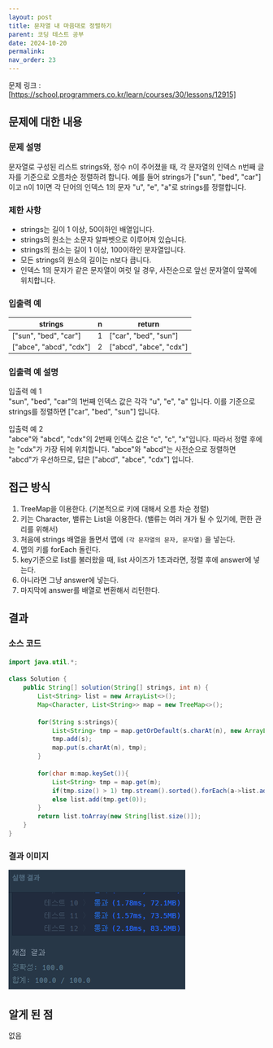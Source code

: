 ```yaml
---
layout: post
title: 문자열 내 마음대로 정렬하기
parent: 코딩 테스트 공부
date: 2024-10-20
permalink:
nav_order: 23
---
```


문제 링크 : [https://school.programmers.co.kr/learn/courses/30/lessons/12915]

## 문제에 대한 내용

### 문제 설명

문자열로 구성된 리스트 strings와, 정수 n이 주어졌을 때, 각 문자열의 인덱스 n번째 글자를 기준으로 오름차순 정렬하려 합니다. 예를 들어 strings가 ["sun", "bed", "car"]이고 n이 1이면 각 단어의 인덱스 1의 문자 "u", "e", "a"로 strings를 정렬합니다.

### 제한 사항

- strings는 길이 1 이상, 50이하인 배열입니다.
- strings의 원소는 소문자 알파벳으로 이루어져 있습니다.
- strings의 원소는 길이 1 이상, 100이하인 문자열입니다.
- 모든 strings의 원소의 길이는 n보다 큽니다.
- 인덱스 1의 문자가 같은 문자열이 여럿 일 경우, 사전순으로 앞선 문자열이 앞쪽에 위치합니다.

### 입출력 예

| strings                 | n   | return                  |
| ----------------------- | --- | ----------------------- |
| ["sun", "bed", "car"]   | 1   | ["car", "bed", "sun"]   |
| ["abce", "abcd", "cdx"] | 2   | ["abcd", "abce", "cdx"] |

### 입출력 예 설명

입출력 예 1  
"sun", "bed", "car"의 1번째 인덱스 값은 각각 "u", "e", "a" 입니다. 이를 기준으로 strings를 정렬하면 ["car", "bed", "sun"] 입니다.

입출력 예 2  
"abce"와 "abcd", "cdx"의 2번째 인덱스 값은 "c", "c", "x"입니다. 따라서 정렬 후에는 "cdx"가 가장 뒤에 위치합니다. "abce"와 "abcd"는 사전순으로 정렬하면 "abcd"가 우선하므로, 답은 ["abcd", "abce", "cdx"] 입니다.

## 접근 방식

1. TreeMap을 이용한다. (기본적으로 키에 대해서 오름 차순 정렬)
1. 키는 Character, 밸류는 List<String>을 이용한다. (밸류는 여러 개가 될 수 있기에, 편한 관리를 위해서)
1. 처음에 strings 배열을 돌면서 맵에 `(각 문자열의 문자, 문자열)` 을 넣는다.
1. 맵의 키를 forEach 돌린다.
1. key기준으로 list를 불러왔을 때, list 사이즈가 1초과라면, 정렬 후에 answer에 넣는다.
1. 아니라면 그냥 answer에 넣는다.
1. 마지막에 answer를 배열로 변환해서 리턴한다.

## 결과

### 소스 코드

```java
import java.util.*;

class Solution {
    public String[] solution(String[] strings, int n) {
        List<String> list = new ArrayList<>();
        Map<Character, List<String>> map = new TreeMap<>();

        for(String s:strings){
            List<String> tmp = map.getOrDefault(s.charAt(n), new ArrayList<>());
            tmp.add(s);
            map.put(s.charAt(n), tmp);
        }

        for(char m:map.keySet()){
            List<String> tmp = map.get(m);
            if(tmp.size() > 1) tmp.stream().sorted().forEach(a->list.add(a));
            else list.add(tmp.get(0));
        }
        return list.toArray(new String[list.size()]);
    }
}
```

### 결과 이미지

![alt text](/공부/코딩-테스트-공부/image-33.png)

## 알게 된 점

없음

[https://school.programmers.co.kr/learn/courses/30/lessons/12915]: https://school.programmers.co.kr/learn/courses/30/lessons/12915
